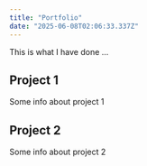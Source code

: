 ```yaml
---
title: "Portfolio"
date: "2025-06-08T02:06:33.337Z"
---
```



This is what I have done …


## Project 1

Some info about project 1


## Project 2

Some info about project 2

